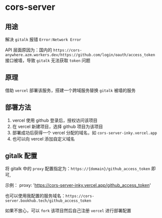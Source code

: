 # cors-server

## 用途
解决 `gitalk` 报错 `Error:Network Error`

API 层面原因为：国内的 `https://cors-anywhere.azm.workers.dev/https://github.com/login/oauth/access_token` 接口被墙，导致 `gitalk` 无法获取 `token` 问题

## 原理
借助 `vercel` 部署该服务，搭建一个跨域服务替换 `gitalk` 被墙的服务

## 部署方法

1. vercel 使用 github 登录后，授权访问该项目
2. 在 vercel 新建项目，选择 github 项目为该项目
3. 部署成功后获得一个 vercel 分配的域名，如 `cors-server-inky.vercel.app`
4. 也可以向 vercel 添加自定义域名

## gitalk 配置

将 gitalk 中的 `proxy` 配置指定为：`https://{domain}/github_access_token` 即可,

示例： proxy: 'https://cors-server-inky.vercel.app/github_access_token'

也可以使用我配置的服务域名：`https://cors-server.bookhub.tech/github_access_token`

如果不放心，可以 `fork` 该项目然后自己注册 `vercel` 进行部署配置

